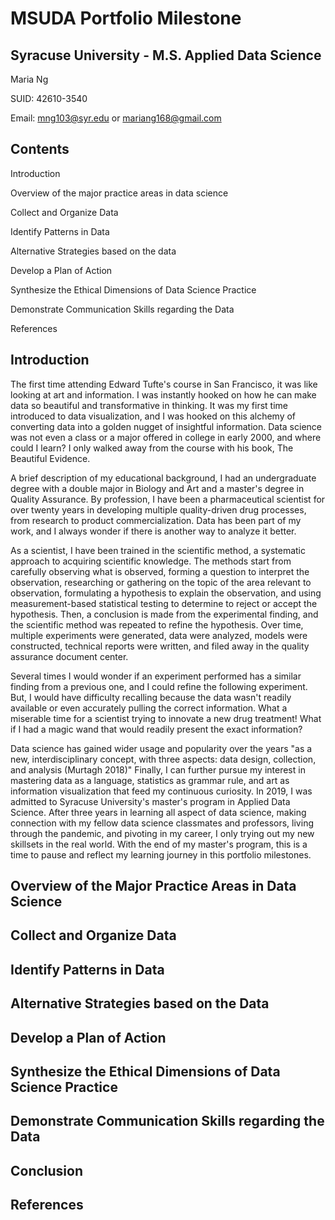 # MSUDA Portfolio Milestone 

## Syracuse University - M.S. Applied Data Science

Maria Ng

SUID: 42610-3540

Email: mng103@syr.edu or mariang168@gmail.com

## Contents

Introduction

Overview of the major practice areas in data science

Collect and Organize Data	

Identify Patterns in Data	

Alternative Strategies based on the data

Develop a Plan of Action

Synthesize the Ethical Dimensions of Data Science Practice

Demonstrate Communication Skills regarding the Data	

References



## Introduction

The first time attending Edward Tufte's course in San Francisco, it was like looking at art and information. I was instantly hooked on how he can make data so beautiful and transformative in thinking. It was my first time introduced to data visualization, and I was hooked on this alchemy of converting data into a golden nugget of insightful information. Data science was not even a class or a major offered in college in early 2000, and where could I learn? I only walked away from the course with his book, The Beautiful Evidence.

A brief description of my educational background,  I had an undergraduate degree with a double major in Biology and Art and a master's degree in Quality Assurance. By profession, I have been a pharmaceutical scientist for over twenty years in developing multiple quality-driven drug processes, from research to product commercialization. Data has been part of my work, and I always wonder if there is another way to analyze it better. 

As a scientist, I have been trained in the scientific method, a systematic approach to acquiring scientific knowledge. The methods start from carefully observing what is observed, forming a question to interpret the observation, researching or gathering on the topic of the area relevant to observation, formulating a hypothesis to explain the observation, and using measurement-based statistical testing to determine to reject or accept the hypothesis. Then, a conclusion is made from the experimental finding, and the scientific method was repeated to refine the hypothesis. Over time, multiple experiments were generated, data were analyzed, models were constructed, technical reports were written, and filed away in the quality assurance document center.
 
Several times I would wonder if an experiment performed has a similar finding from a previous one, and I could refine the following experiment. But, I would have difficulty recalling because the data wasn't readily available or even accurately pulling the correct information. What a miserable time for a scientist trying to innovate a new drug treatment! What if I had a magic wand that would readily present the exact information?

Data science has gained wider usage and popularity over the years "as a new, interdisciplinary concept, with three aspects: data design, collection, and analysis (Murtagh 2018)"  Finally, I can further pursue my interest in mastering data as a language, statistics as grammar rule, and art as information visualization that feed my continuous curiosity. In 2019, I was admitted to Syracuse University's master's program in Applied Data Science. After three years in learning all aspect of data science, making connection with my fellow data science classmates and professors, living through the pandemic, and pivoting in my career, I only trying out my new skillsets in the real world. With the end of my master's program, this is a time to pause and reflect my learning journey in this portfolio milestones. 

## Overview of the Major Practice Areas in Data Science

## Collect and Organize Data	

## Identify Patterns in Data	

## Alternative Strategies based on the Data

## Develop a Plan of Action

## Synthesize the Ethical Dimensions of Data Science Practice

## Demonstrate Communication Skills regarding the Data	

## Conclusion

## References



